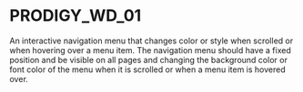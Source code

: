 # PRODIGY_WD_01
An interactive navigation menu that changes color or style when scrolled or when hovering over a menu item. The navigation menu should have a fixed position and be visible on all pages and changing the background color or font color of the menu when it is scrolled or when a menu item is hovered over.
